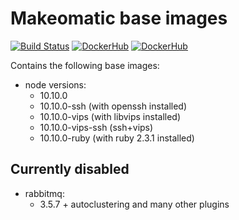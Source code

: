 # Makeomatic base images

[![Build Status](https://travis-ci.org/makeomatic/alpine-node.svg?branch=master)](https://travis-ci.org/makeomatic/alpine-node)
[![DockerHub](https://img.shields.io/badge/docker-available-blue.svg)](https://hub.docker.com/r/makeomatic/node)
[![DockerHub](https://img.shields.io/docker/pulls/makeomatic/node.svg)](https://hub.docker.com/r/makeomatic/node)

Contains the following base images:

* node versions:
  - 10.10.0
  - 10.10.0-ssh (with openssh installed)
  - 10.10.0-vips (with libvips installed)
  - 10.10.0-vips-ssh (ssh+vips)
  - 10.10.0-ruby (with ruby 2.3.1 installed)

## Currently disabled

* rabbitmq:
  - 3.5.7 + autoclustering and many other plugins
